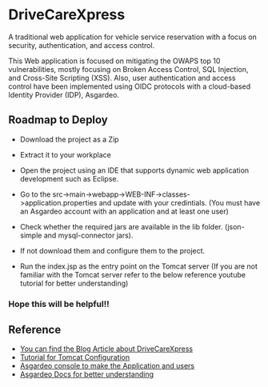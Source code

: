 
# DriveCareXpress

A traditional web application for vehicle service reservation with a focus on security, authentication, and access control.


This Web application is focused on mitigating the OWAPS top 10 vulnerabilities, mostly focusing on Broken Access Control, SQL Injection, and Cross-Site Scripting (XSS).
Also, user authentication and access control have been implemented using OIDC protocols with a cloud-based Identity Provider (IDP), Asgardeo.




## Roadmap to Deploy

- Download the project as a Zip

- Extract it to your workplace

- Open the project using an IDE that supports dynamic web application development such as Eclipse.

- Go to the src->main->webapp->WEB-INF->classes->application.properties and update with your credintials. (You must have an Asgardeo account with an application and at least one user)

- Check whether the required jars are available in the lib folder. (json-simple and mysql-connector jars). 

- If not download them and configure them to the project.

- Run the index.jsp as the entry point on the Tomcat server (If you are not familiar with the Tomcat server refer to the below reference youtube tutorial for better understanding)


### Hope this will be helpful!!






## Reference

 - [You can find the Blog Article about DriveCareXpress](https://medium.com/@pramudithajayarathna/i-developed-a-traditional-web-application-using-asgardeo-authentication-2f943575504d)
 - [Tutorial for Tomcat Configuration](https://github.com/matiassingers/awesome-readme)
 - [Asgardeo console to make the Application and users](https://console.asgardeo.io/app)
 - [Asgardeo Docs for better understanding](https://www.youtube.com/watch?v=4ZmohlE3toQ)


